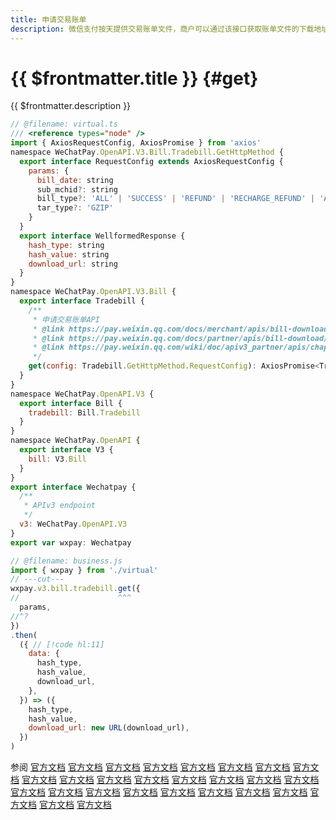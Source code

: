 ```yaml
---
title: 申请交易账单
description: 微信支付按天提供交易账单文件，商户可以通过该接口获取账单文件的下载地址。文件内包含交易相关的金额、时间、营销等信息，供商户核对订单、退款、银行到账等情况。
---
```


# {{ $frontmatter.title }} {#get}

{{ $frontmatter.description }}

```js twoslash
// @filename: virtual.ts
/// <reference types="node" />
import { AxiosRequestConfig, AxiosPromise } from 'axios'
namespace WeChatPay.OpenAPI.V3.Bill.Tradebill.GetHttpMethod {
  export interface RequestConfig extends AxiosRequestConfig {
    params: {
      bill_date: string
      sub_mchid?: string
      bill_type?: 'ALL' | 'SUCCESS' | 'REFUND' | 'RECHARGE_REFUND' | 'ALL_SPECIAL' | 'SUC_SPECIAL' | 'REF_SPECIAL'
      tar_type?: 'GZIP'
    }
  }
  export interface WellformedResponse {
    hash_type: string
    hash_value: string
    download_url: string
  }
}
namespace WeChatPay.OpenAPI.V3.Bill {
  export interface Tradebill {
    /**
     * 申请交易账单API
     * @link https://pay.weixin.qq.com/docs/merchant/apis/bill-download/trade-bill/get-trade-bill.html
     * @link https://pay.weixin.qq.com/docs/partner/apis/bill-download/trade-bill/get-trade-bill.html
     * @link https://pay.weixin.qq.com/wiki/doc/apiv3_partner/apis/chapter7_9_1.shtml
     */
    get(config: Tradebill.GetHttpMethod.RequestConfig): AxiosPromise<Tradebill.GetHttpMethod.WellformedResponse>
  }
}
namespace WeChatPay.OpenAPI.V3 {
  export interface Bill {
    tradebill: Bill.Tradebill
  }
}
namespace WeChatPay.OpenAPI {
  export interface V3 {
    bill: V3.Bill
  }
}
export interface Wechatpay {
  /**
   * APIv3 endpoint
   */
  v3: WeChatPay.OpenAPI.V3
}
export var wxpay: Wechatpay

// @filename: business.js
import { wxpay } from './virtual'
// ---cut---
wxpay.v3.bill.tradebill.get({
//                      ^^^
  params,
//^?
})
.then(
  ({ // [!code hl:11]
    data: {
      hash_type,
      hash_value,
      download_url,
    },
  }) => ({
    hash_type,
    hash_value,
    download_url: new URL(download_url),
  })
)
```

参阅 [官方文档](https://pay.weixin.qq.com/doc/v3/merchant/4012791866) [官方文档](https://pay.weixin.qq.com/doc/v3/merchant/4013070395) [官方文档](https://pay.weixin.qq.com/doc/v3/merchant/4012810606) [官方文档](https://pay.weixin.qq.com/doc/v3/merchant/4012791887) [官方文档](https://pay.weixin.qq.com/doc/v3/merchant/4012791907) [官方文档](https://pay.weixin.qq.com/doc/v3/merchant/4012556692) [官方文档](https://pay.weixin.qq.com/doc/v3/merchant/4013421176) [官方文档](https://pay.weixin.qq.com/doc/v3/merchant/4013421277) [官方文档](https://pay.weixin.qq.com/doc/v3/merchant/4013421361) [官方文档](https://pay.weixin.qq.com/doc/v3/merchant/4013421450) [官方文档](https://pay.weixin.qq.com/doc/v3/merchant/4013071227) [官方文档](https://pay.weixin.qq.com/doc/v3/merchant/4012551932) [官方文档](https://pay.weixin.qq.com/doc/v3/partner/4012739068) [官方文档](https://pay.weixin.qq.com/doc/v3/partner/4013080242) [官方文档](https://pay.weixin.qq.com/doc/v3/partner/4012759683) [官方文档](https://pay.weixin.qq.com/doc/v3/partner/4012759737) [官方文档](https://pay.weixin.qq.com/doc/v3/partner/4012760132) [官方文档](https://pay.weixin.qq.com/doc/v3/partner/4012760228) [官方文档](https://pay.weixin.qq.com/doc/v3/partner/4013462129) [官方文档](https://pay.weixin.qq.com/doc/v3/partner/4013462197) [官方文档](https://pay.weixin.qq.com/doc/v3/partner/4013462343) [官方文档](https://pay.weixin.qq.com/doc/v3/partner/4013462604) [官方文档](https://pay.weixin.qq.com/doc/v3/partner/4013080595) [官方文档](https://pay.weixin.qq.com/doc/v3/partner/4012709595) [官方文档](https://pay.weixin.qq.com/doc/v3/partner/4012760532) [官方文档](https://pay.weixin.qq.com/doc/v3/partner/4012886283) [官方文档](https://pay.weixin.qq.com/doc/v3/partner/4012760667)
